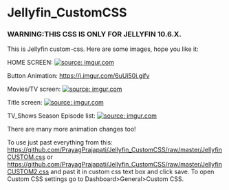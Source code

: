 # Jellyfin_CustomCSS
### WARNING:THIS CSS IS ONLY FOR JELLYFIN 10.6.X.

This is Jellyfin custom-css.
Here are some images, hope you like it:

HOME SCREEN:
<a href="https://imgur.com/dnsPiCG"><img src="https://i.imgur.com/dnsPiCG.jpg" title="source: imgur.com" /></a>

Button Animation:
https://i.imgur.com/6uUi50i.gifv

Movies/TV screen:
<a href="https://imgur.com/oxaa0t2"><img src="https://i.imgur.com/oxaa0t2.jpg" title="source: imgur.com" /></a>

Title screen:
<a href="https://imgur.com/6Lp9dU9"><img src="https://i.imgur.com/6Lp9dU9.jpg" title="source: imgur.com" /></a>

TV_Shows Season Episode list:
<a href="https://imgur.com/QQhh4GQ"><img src="https://i.imgur.com/QQhh4GQ.jpg" title="source: imgur.com" /></a>

There are many more animation changes too!

To use just past everything from this: https://github.com/PrayagPrajapati/Jellyfin_CustomCSS/raw/master/JellyfinCUSTOM.css or https://github.com/PrayagPrajapati/Jellyfin_CustomCSS/raw/master/JellyfinCUSTOM2.css
and past it in custom css text box and click save. To open Custom CSS settings go to Dashboard>General>Custom CSS.
